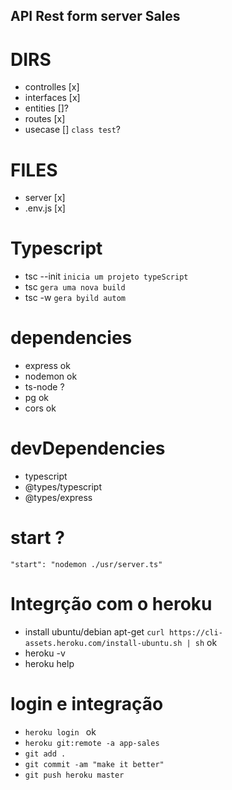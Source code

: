 ## API Rest form server Sales

# DIRS
- controlles [x]
- interfaces [x]
- entities []?
- routes [x]
- usecase [] `class test`?

# FILES
- server [x]
- .env.js [x]

# Typescript
- tsc --init `inicia um projeto typeScript`
- tsc `gera uma nova build`
- tsc -w `gera byild autom`

# dependencies
- express ok
- nodemon ok 
- ts-node ?
- pg ok
- cors ok
# devDependencies
- typescript
- @types/typescript
- @types/express

# start ?
`"start": "nodemon ./usr/server.ts"`

# Integrção com o heroku
- install ubuntu/debian apt-get
`curl https://cli-assets.heroku.com/install-ubuntu.sh | sh` ok
- heroku -v
- heroku help
# login e integração
- `heroku login ` ok
- `heroku git:remote -a app-sales`
- `git add .`
- `git commit -am "make it better"`
- `git push heroku master`